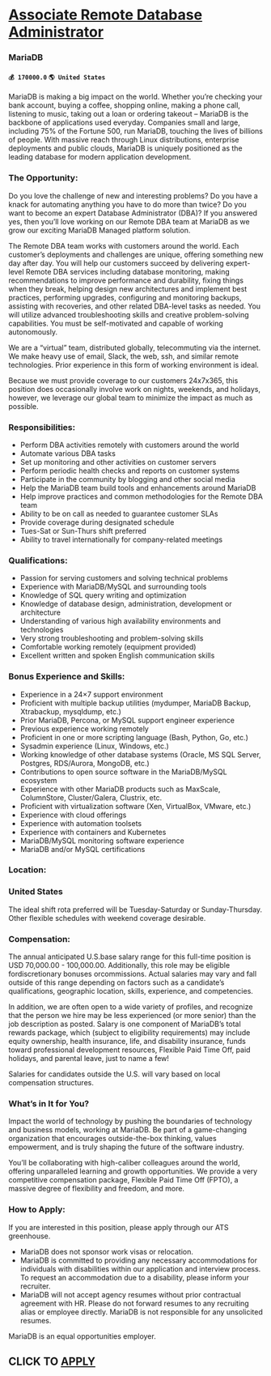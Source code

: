 # [Associate Remote Database Administrator](https://www.remotewlb.com/apply/associate-remote-database-administrator)  
### MariaDB  
#### `💰 170000.0` `🌎 United States`  

MariaDB is making a big impact on the world. Whether you’re checking your bank account, buying a coffee, shopping online, making a phone call, listening to music, taking out a loan or ordering takeout – MariaDB is the backbone of applications used everyday. Companies small and large, including 75% of the Fortune 500, run MariaDB, touching the lives of billions of people. With massive reach through Linux distributions, enterprise deployments and public clouds, MariaDB is uniquely positioned as the leading database for modern application development.

### The Opportunity:

Do you love the challenge of new and interesting problems? Do you have a knack for automating anything you have to do more than twice? Do you want to become an expert Database Administrator (DBA)? If you answered yes, then you’ll love working on our Remote DBA team at MariaDB as we grow our exciting MariaDB Managed platform solution.

The Remote DBA team works with customers around the world. Each customer’s deployments and challenges are unique, offering something new day after day. You will help our customers succeed by delivering expert-level Remote DBA services including database monitoring, making recommendations to improve performance and durability, fixing things when they break, helping design new architectures and implement best practices, performing upgrades, configuring and monitoring backups, assisting with recoveries, and other related DBA-level tasks as needed. You will utilize advanced troubleshooting skills and creative problem-solving capabilities. You must be self-motivated and capable of working autonomously.

We are a “virtual” team, distributed globally, telecommuting via the internet. We make heavy use of email, Slack, the web, ssh, and similar remote technologies. Prior experience in this form of working environment is ideal.

Because we must provide coverage to our customers 24x7x365, this position does occasionally involve work on nights, weekends, and holidays, however, we leverage our global team to minimize the impact as much as possible.

### Responsibilities:

  * Perform DBA activities remotely with customers around the world
  * Automate various DBA tasks
  * Set up monitoring and other activities on customer servers
  * Perform periodic health checks and reports on customer systems
  * Participate in the community by blogging and other social media
  * Help the MariaDB team build tools and enhancements around MariaDB
  * Help improve practices and common methodologies for the Remote DBA team
  * Ability to be on call as needed to guarantee customer SLAs
  * Provide coverage during designated schedule
  * Tues-Sat or Sun-Thurs shift preferred
  * Ability to travel internationally for company-related meetings

### Qualifications:

  * Passion for serving customers and solving technical problems
  * Experience with MariaDB/MySQL and surrounding tools
  * Knowledge of SQL query writing and optimization
  * Knowledge of database design, administration, development or architecture
  * Understanding of various high availability environments and technologies
  * Very strong troubleshooting and problem-solving skills
  * Comfortable working remotely (equipment provided)
  * Excellent written and spoken English communication skills

### Bonus Experience and Skills:

  * Experience in a 24×7 support environment
  * Proficient with multiple backup utilities (mydumper, MariaDB Backup, Xtrabackup, mysqldump, etc.)
  * Prior MariaDB, Percona, or MySQL support engineer experience
  * Previous experience working remotely
  * Proficient in one or more scripting language (Bash, Python, Go, etc.)
  * Sysadmin experience (Linux, Windows, etc.)
  * Working knowledge of other database systems (Oracle, MS SQL Server, Postgres, RDS/Aurora, MongoDB, etc.)
  * Contributions to open source software in the MariaDB/MySQL ecosystem
  * Experience with other MariaDB products such as MaxScale, ColumnStore, Cluster/Galera, Clustrix, etc.
  * Proficient with virtualization software (Xen, VirtualBox, VMware, etc.)
  * Experience with cloud offerings
  * Experience with automation toolsets
  * Experience with containers and Kubernetes
  * MariaDB/MySQL monitoring software experience
  * MariaDB and/or MySQL certifications

### Location:

### United States

The ideal shift rota preferred will be Tuesday-Saturday or Sunday-Thursday. Other flexible schedules with weekend coverage desirable.

### Compensation:

The annual anticipated U.S.base salary range for this full-time position is USD 70,000.00 - 100,000.00. Additionally, this role may be eligible fordiscretionary bonuses orcommissions. Actual salaries may vary and fall outside of this range depending on factors such as a candidate’s qualifications, geographic location, skills, experience, and competencies.

In addition, we are often open to a wide variety of profiles, and recognize that the person we hire may be less experienced (or more senior) than the job description as posted. Salary is one component of MariaDB’s total rewards package, which (subject to eligibility requirements) may include equity ownership, health insurance, life, and disability insurance, funds toward professional development resources, Flexible Paid Time Off, paid holidays, and parental leave, just to name a few!

Salaries for candidates outside the U.S. will vary based on local compensation structures.

### What’s in It for You?

Impact the world of technology by pushing the boundaries of technology and business models, working at MariaDB. Be part of a game-changing organization that encourages outside-the-box thinking, values empowerment, and is truly shaping the future of the software industry.

You’ll be collaborating with high-caliber colleagues around the world, offering unparalleled learning and growth opportunities. We provide a very competitive compensation package, Flexible Paid Time Off (FPTO), a massive degree of flexibility and freedom, and more.

### How to Apply:

If you are interested in this position, please apply through our ATS greenhouse.

  * MariaDB does not sponsor work visas or relocation.
  * MariaDB is committed to providing any necessary accommodations for individuals with disabilities within our application and interview process. To request an accommodation due to a disability, please inform your recruiter.
  * MariaDB will not accept agency resumes without prior contractual agreement with HR. Please do not forward resumes to any recruiting alias or employee directly. MariaDB is not responsible for any unsolicited resumes.

MariaDB is an equal opportunities employer.

  
## CLICK TO [APPLY](https://www.remotewlb.com/apply/associate-remote-database-administrator)

